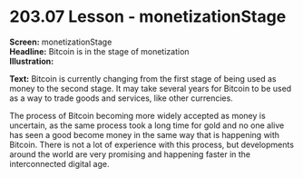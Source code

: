 # 203.07 Lesson - monetizationStage

**Screen:** monetizationStage\
**Headline:** Bitcoin is in the stage of monetization\
**Illustration:**

**Text:**  Bitcoin is currently changing from the first stage of being used as money to the second stage. It may take several years for Bitcoin to be used as a way to trade goods and services, like other currencies.&#x20;

The process of Bitcoin becoming more widely accepted as money is uncertain, as the same process took a long time for gold and no one alive has seen a good become money in the same way that is happening with Bitcoin. There is not a lot of experience with this process, but developments around the world are very promising and happening faster in the interconnected digital age.
